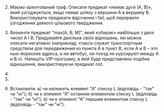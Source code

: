 2. Маємо орієнтований граф. Описати предикат «немає дуги (А, В)», який узгоджується, якщо немає шляху з вершини А в вершину В. Використовувати предикати відсічення і fail, щоб перервати узгодження деякого цільового твердження.

3. Визначте предикат “max(A, B, M)”, який «обирає» найбільше з двох чисел А і В. Придумайте декілька своїх відношень, які можна описати негативно (наприклад: «такси служит транспортным средством для передвижения из пункта А в пункт В, если А и В – это нью-йоркские адреса, и ни автобус, ни поезд не курсируют между А и В.»). Напишіть VIP-програму, в якій буде представлено подібне відношення, використовуючи предикат not.

4.

5.

6. Встановити: а) чи належить елемент "А" списку L (відповідь - "так" чи "ні"); б) чи є елемент "А" останнім елементом списку L (відповідь - "так" чи "ні"); в) чи є елемент "А" першим елементом списку L (відповідь - "так" чи "ні").
